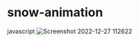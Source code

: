 # snow-animation
javascript
![Screenshot 2022-12-27 112622](https://user-images.githubusercontent.com/65009247/209618535-c650bda9-3e0b-41a2-ab0c-3025de6e7051.png)
